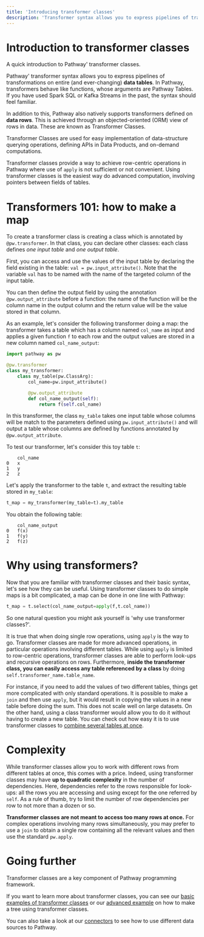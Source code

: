 ```yaml
---
title: 'Introducing transformer classes'
description: 'Transformer syntax allows you to express pipelines of transformations on entire (and ever-changing) data tables'
---
```


# Introduction to transformer classes

A quick introduction to Pathway' transformer classes.

Pathway' transformer syntax allows you to express pipelines of transformations on entire (and ever-changing) **data tables**. In Pathway, transformers behave like functions, whose arguments are Pathway Tables. If you have used Spark SQL or Kafka Streams in the past, the syntax should feel familiar.

In addition to this, Pathway also natively supports transformers defined on **data rows**. This is achieved through an objected-oriented (ORM) view of rows in data. These are known as Transformer Classes.

Transformer Classes are used for easy implementation of data-structure querying operations, defining APIs in Data Products, and on-demand computations.

Transformer classes provide a way to achieve row-centric operations in Pathway where use of `apply` is not sufficient or not convenient.
Using transformer classes is the easiest way do advanced computation, involving pointers between fields of tables. 



# Transformers 101: how to make a map

To create a transformer class is creating a class which is annotated by `@pw.transformer`.
In that class, you can declare other classes: each class defines *one input table* and *one output table*.


First, you can access and use the values of the input table by declaring the field existing in the table: `val = pw.input_attribute()`.
Note that the variable `val` has to be named with the name of the targeted column of the input table.

You can then define the output field by using the annotation `@pw.output_attribute` before a function: the name of the function will be the column name in the output column and the return value will be the value stored in that column.

As an example, let's consider the following transformer doing a map: the transformer takes a table which has a column named `col_name` as input and applies a given function `f` to each row and the output values are stored in a new column named `col_name_output`:

```python
import pathway as pw

@pw.transformer
class my_transformer:
    class my_table(pw.ClassArg):
        col_name=pw.input_attribute()

        @pw.output_attribute
        def col_name_output(self):
            return f(self.col_name)
```

In this transformer, the class `my_table` takes one input table whose columns will be match to the parameters defined using `pw.input_attribute()` and will output a table whose columns are defined by functions annotated by `@pw.output_attribute`.

To test our transformer, let's consider this toy table `t`:

        col_name
    0   x
    1   y
    2   z

Let's apply the transformer to the table `t`, and extract the resulting table stored in `my_table`:

```python
t_map = my_transformer(my_table=t).my_table
```

You obtain the following table:

        col_name_output
    0   f(x)
    1   f(y)
    2   f(z)


# Why using transformers?

Now that you are familiar with transformer classes and their basic syntax, let's see how they can be useful.
Using transformer classes to do simple maps is a bit complicated, a map can be done in one line with Pathway:

```python
t_map = t.select(col_name_output=apply(f,t.col_name))
```

So one natural question you might ask yourself is 'why use transformer classes?'.

It is true that when doing single row operations, using `apply` is the way to go.
Transformer classes are made for more advanced operations, in particular operations involving different tables.
While using `apply` is limited to row-centric operations, transformer classes are able to perform look-ups and recursive operations on rows.
Furthermore, **inside the transformer class, you can easily access any table referenced by a class** by doing `self.transformer_name.table_name`.

For instance, if you need to add the values of two different tables, things get more complicated with only standard operations.
It is possible to make a `join` and then use `apply`, but it would result in copying the values in a new table before doing the sum.
This does not scale well on large datasets.
On the other hand, using a class transformer would allow you to do it without having to create a new table.
You can check out how easy it is to use transformer classes to [combine several tables at once](/developers/user-guide/diving-deeper/transformer-example#transformer-classes-using-two-different-tables).

# Complexity

While transformer classes allow you to work with different rows from different tables at once, this comes with a price.
Indeed, using transformer classes may have **up to quadratic complexity** in the number of dependencies.
Here, dependencies refer to the rows responsible for look-ups: all the rows you are accessing and using except for the one referred by `self`.
As a rule of thumb, try to limit the number of row dependencies per row to not more than a dozen or so.

**Transformer classes are not meant to access too many rows at once.**
For complex operations involving many rows simultaneously, you may prefer to use a `join` to obtain a single row containing all the relevant values and then use the standard `pw.apply`.


# Going further

Transformer classes are a key component of Pathway programming framework.

If you want to learn more about transformer classes, you can see our [basic examples of transformer classes](/developers/user-guide/diving-deeper/transformer-example/) or our [advanced example](/developers/user-guide/diving-deeper/transformer-recursion/) on how to make a tree using transformer classes.

You can also take a look at our [connectors](/developers/user-guide/connecting-to-data/connectors/) to see how to use different data sources to Pathway.

